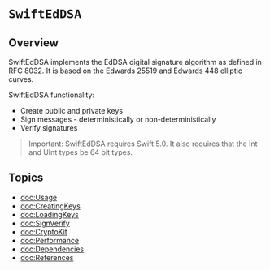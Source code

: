 # ``SwiftEdDSA``

## Overview

SwiftEdDSA implements the EdDSA digital signature algorithm as defined in RFC 8032.
It is based on the Edwards 25519 and Edwards 448 elliptic curves.

SwiftEdDSA functionality:

* Create public and private keys
* Sign messages - deterministically or non-deterministically
* Verify signatures

> Important:
SwiftEdDSA requires Swift 5.0. It also requires that the Int and UInt types be 64 bit types.

## Topics

- <doc:Usage>
- <doc:CreatingKeys>
- <doc:LoadingKeys>
- <doc:SignVerify>
- <doc:CryptoKit>
- <doc:Performance>
- <doc:Dependencies>
- <doc:References>
